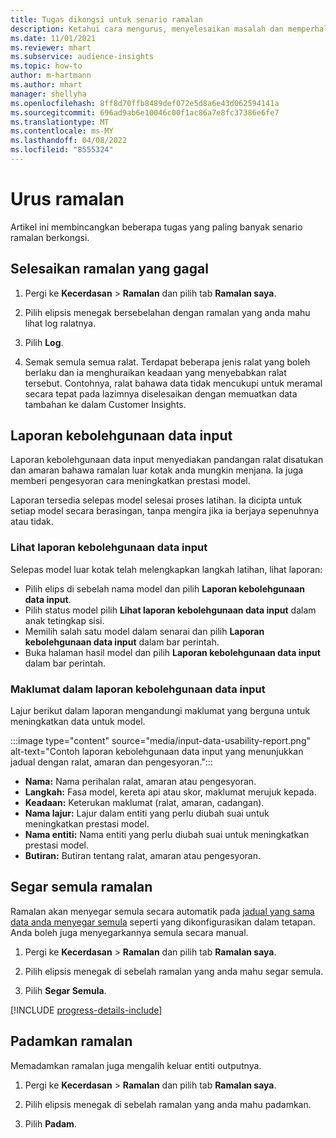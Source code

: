 ```yaml
---
title: Tugas dikongsi untuk senario ramalan
description: Ketahui cara mengurus, menyelesaikan masalah dan memperhalus ramalan.
ms.date: 11/01/2021
ms.reviewer: mhart
ms.subservice: audience-insights
ms.topic: how-to
author: m-hartmann
ms.author: mhart
manager: shellyha
ms.openlocfilehash: 8ff8d70ffb8489def072e5d8a6e43d062594141a
ms.sourcegitcommit: 696ad9ab6e10046c00f1ac86a7e8fc37386e6fe7
ms.translationtype: MT
ms.contentlocale: ms-MY
ms.lasthandoff: 04/08/2022
ms.locfileid: "8555324"
---
```

# <a name="manage-predictions"></a>Urus ramalan

Artikel ini membincangkan beberapa tugas yang paling banyak senario ramalan berkongsi.

## <a name="troubleshoot-a-failed-prediction"></a>Selesaikan ramalan yang gagal

1. Pergi ke **Kecerdasan** > **Ramalan** dan pilih tab **Ramalan saya**.

1. Pilih elipsis menegak bersebelahan dengan ramalan yang anda mahu lihat log ralatnya.

1. Pilih **Log**.

1. Semak semula semua ralat. Terdapat beberapa jenis ralat yang boleh berlaku dan ia menghuraikan keadaan yang menyebabkan ralat tersebut. Contohnya, ralat bahawa data tidak mencukupi untuk meramal secara tepat pada lazimnya diselesaikan dengan memuatkan data tambahan ke dalam Customer Insights.

## <a name="input-data-usability-report"></a>Laporan kebolehgunaan data input

Laporan kebolehgunaan data input menyediakan pandangan ralat disatukan dan amaran bahawa ramalan luar kotak anda mungkin menjana. Ia juga memberi pengesyoran cara meningkatkan prestasi model.

Laporan tersedia selepas model selesai proses latihan. Ia dicipta untuk setiap model secara berasingan, tanpa mengira jika ia berjaya sepenuhnya atau tidak.

### <a name="view-the-input-data-usability-report"></a>Lihat laporan kebolehgunaan data input

Selepas model luar kotak telah melengkapkan langkah latihan, lihat laporan:
- Pilih elips di sebelah nama model dan pilih **Laporan kebolehgunaan data input**.
- Pilih status model pilih **Lihat laporan kebolehgunaan data input** dalam anak tetingkap sisi.
- Memilih salah satu model dalam senarai dan pilih **Laporan kebolehgunaan data input** dalam bar perintah.
- Buka halaman hasil model dan pilih **Laporan kebolehgunaan data input** dalam bar perintah.

### <a name="information-in-the-input-data-usability-report"></a>Maklumat dalam laporan kebolehgunaan data input

Lajur berikut dalam laporan mengandungi maklumat yang berguna untuk meningkatkan data untuk model.

:::image type="content" source="media/input-data-usability-report.png" alt-text="Contoh laporan kebolehgunaan data input yang menunjukkan jadual dengan ralat, amaran dan pengesyoran.":::

- **Nama:** Nama perihalan ralat, amaran atau pengesyoran.
- **Langkah:** Fasa model, kereta api atau skor, maklumat merujuk kepada.
- **Keadaan:** Keterukan maklumat (ralat, amaran, cadangan).
- **Nama lajur:** Lajur dalam entiti yang perlu diubah suai untuk meningkatkan prestasi model.
- **Nama entiti:** Nama entiti yang perlu diubah suai untuk meningkatkan prestasi model.
- **Butiran:** Butiran tentang ralat, amaran atau pengesyoran.

## <a name="refresh-a-prediction"></a>Segar semula ramalan

Ramalan akan menyegar semula secara automatik pada [jadual yang sama data anda menyegar semula](system.md#schedule-tab) seperti yang dikonfigurasikan dalam tetapan. Anda boleh juga menyegarkannya semula secara manual.

1. Pergi ke **Kecerdasan** > **Ramalan** dan pilih tab **Ramalan saya**.

1. Pilih elipsis menegak di sebelah ramalan yang anda mahu segar semula.

1. Pilih **Segar Semula**.

[!INCLUDE [progress-details-include](../includes/progress-details-pane.md)]

## <a name="delete-a-prediction"></a>Padamkan ramalan

Memadamkan ramalan juga mengalih keluar entiti outputnya.

1. Pergi ke **Kecerdasan** > **Ramalan** dan pilih tab **Ramalan saya**.

1. Pilih elipsis menegak di sebelah ramalan yang anda mahu padamkan.

1. Pilih **Padam**.
